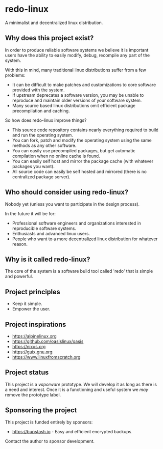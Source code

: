 # redo-linux

A minimalist and decentralized linux distribution.

## Why does this project exist?

In order to produce reliable software systems we believe it is important users
have the ability to easily modify, debug, recompile any part of the system.

With this in mind, many traditional linux distributions suffer from a few problems:

- It can be difficult to make patches and customizations to core software provided with the system.
- If upstream deprecates a software version, you may be unable to reproduce and maintain
  older versions of your software system.
- Many source based linux distributions omit efficient package precompilation and caching.

So how does redo-linux improve things?

- This source code repository contains nearly everything required to build and run the operating system.
- You can fork, patch and modify the operating system using the same methods as any other software.
- You can easily use precompiled packages, but get automatic compilation when no online cache is found.
- You can easily self host and mirror the package cache (with whatever packages you want).
- All source code can easily be self hosted and mirrored (there is no centralized package server).

## Who should consider using redo-linux?

Nobody yet (unless you want to participate in the design process).

In the future it will be for:

- Professional software engineers and organizations interested in reproducible software systems.
- Enthusiasts and advanced linux users.
- People who want to a more decentralized linux distribution for whatever reason.

## Why is it called redo-linux?

The core of the system is a software build tool called 'redo' that is simple and powerful.

## Project principles

- Keep it simple.
- Empower the user.

## Project inspirations

- https://alpinelinux.org
- https://github.com/oasislinux/oasis
- https://nixos.org
- https://guix.gnu.org
- https://www.linuxfromscratch.org

## Project status

This project is a *vaporware* prototype. We will develop it as long as there is a need
and interest. Once it is a functioning and useful system we *may* remove the prototype label.

## Sponsoring the project

This project is funded entirely by sponsors:

- https://bupstash.io - Easy and efficient encrypted backups.

Contact the author to sponsor development.